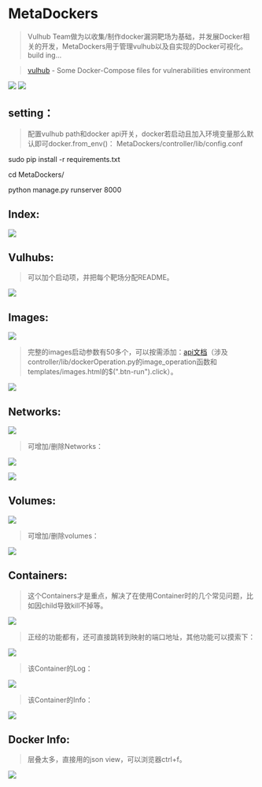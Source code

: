 # MetaDockers

> Vulhub Team做为以收集/制作docker漏洞靶场为基础，并发展Docker相关的开发，MetaDockers用于管理vulhub以及自实现的Docker可视化。build ing...

> [vulhub](https://github.com/vulhub/vulhub) - Some Docker-Compose files for vulnerabilities environment

![](https://img.shields.io/badge/python-2.7-green.svg)
![](https://img.shields.io/badge/django-1.1-blue.svg)

## setting：
> 配置vulhub path和docker api开关，docker若启动且加入环境变量那么默认即可docker.from_env()：
MetaDockers/controller/lib/config.conf

sudo pip install -r requirements.txt

cd MetaDockers/

python manage.py runserver 8000

## Index:
![](https://blog-1252048719.cos.ap-shanghai.myqcloud.com/gerggf.png)
## Vulhubs:
> 可以加个启动项，并把每个靶场分配README。

![](https://blog-1252048719.cos.ap-shanghai.myqcloud.com/dsfwqe221.png)
## Images:
![](https://blog-1252048719.cos.ap-shanghai.myqcloud.com/regregeh.png)
> 完整的images启动参数有50多个，可以按需添加：[api文档](http://docker-py.readthedocs.io/en/stable/containers.html)（涉及controller/lib/dockerOperation.py的image_operation函数和templates/images.html的$(".btn-run").click）。

![](https://blog-1252048719.cos.ap-shanghai.myqcloud.com/3rvyjar.png)
## Networks:
![](https://blog-1252048719.cos.ap-shanghai.myqcloud.com/43tyo8dsf.png)

> 可增加/删除Networks：

![](https://blog-1252048719.cos.ap-shanghai.myqcloud.com/thth.png)

![](https://blog-1252048719.cos.ap-shanghai.myqcloud.com/ewtewr.png)
## Volumes:
![](https://blog-1252048719.cos.ap-shanghai.myqcloud.com/32r32r3r2.png)

> 可增加/删除volumes：

![](https://blog-1252048719.cos.ap-shanghai.myqcloud.com/rwiubsdf.png)
## Containers:

> 这个Containers才是重点，解决了在使用Container时的几个常见问题，比如因child导致kill不掉等。

![](https://blog-1252048719.cos.ap-shanghai.myqcloud.com/dsfwwefrew4.png)

> 正经的功能都有，还可直接跳转到映射的端口地址，其他功能可以摸索下：

![](https://blog-1252048719.cos.ap-shanghai.myqcloud.com/sadbkyuasd.png)

> 该Container的Log：

![](https://blog-1252048719.cos.ap-shanghai.myqcloud.com/wg7vyksdf.png)

> 该Container的Info：

![](https://blog-1252048719.cos.ap-shanghai.myqcloud.com/3qrg7iqw.png)
## Docker Info:

> 层叠太多，直接用的json view，可以浏览器ctrl+f。

![](https://blog-1252048719.cos.ap-shanghai.myqcloud.com/3rb78sdfk.png)


